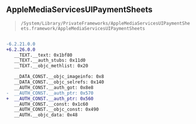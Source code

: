 ## AppleMediaServicesUIPaymentSheets

> `/System/Library/PrivateFrameworks/AppleMediaServicesUIPaymentSheets.framework/AppleMediaServicesUIPaymentSheets`

```diff

-6.2.21.0.0
+6.2.26.0.0
   __TEXT.__text: 0x1bf80
   __TEXT.__auth_stubs: 0x11d0
   __TEXT.__objc_methlist: 0x20

   __DATA_CONST.__objc_imageinfo: 0x8
   __DATA_CONST.__objc_selrefs: 0x140
   __AUTH_CONST.__auth_got: 0x8e8
-  __AUTH_CONST.__auth_ptr: 0x570
+  __AUTH_CONST.__auth_ptr: 0x560
   __AUTH_CONST.__const: 0x1c60
   __AUTH_CONST.__objc_const: 0x490
   __AUTH.__objc_data: 0x48

```
